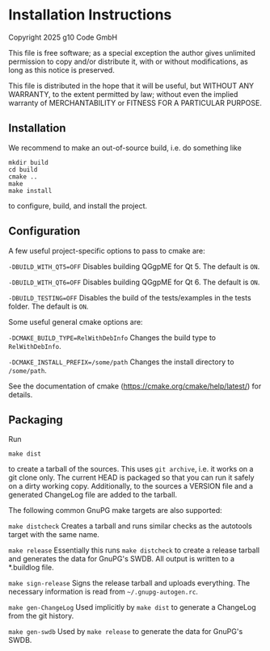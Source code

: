 # Installation Instructions

Copyright 2025 g10 Code GmbH

This file is free software; as a special exception the author gives
unlimited permission to copy and/or distribute it, with or without
modifications, as long as this notice is preserved.

This file is distributed in the hope that it will be useful, but
WITHOUT ANY WARRANTY, to the extent permitted by law; without even the
implied warranty of MERCHANTABILITY or FITNESS FOR A PARTICULAR
PURPOSE.

## Installation

We recommend to make an out-of-source build, i.e. do something like

```
mkdir build
cd build
cmake ..
make
make install
```

to configure, build, and install the project.

## Configuration

A few useful project-specific options to pass to cmake are:

`-DBUILD_WITH_QT5=OFF`
    Disables building QGgpME for Qt 5. The default is `ON`.

`-DBUILD_WITH_QT6=OFF`
    Disables building QGgpME for Qt 6. The default is `ON`.

`-DBUILD_TESTING=OFF`
    Disables the build of the tests/examples in the tests folder.
    The default is `ON`.

Some useful general cmake options are:

`-DCMAKE_BUILD_TYPE=RelWithDebInfo`
    Changes the build type to `RelWithDebInfo`.

`-DCMAKE_INSTALL_PREFIX=/some/path`
    Changes the install directory to `/some/path`.

See the documentation of cmake (https://cmake.org/cmake/help/latest/)
for details.

## Packaging

Run
```
make dist
```
to create a tarball of the sources. This uses `git archive`, i.e. it
works on a git clone only. The current HEAD is packaged so that you
can run it safely on a dirty working copy. Additionally, to the sources
a VERSION file and a generated ChangeLog file are added to the tarball.

The following common GnuPG make targets are also supported:

`make distcheck`
    Creates a tarball and runs similar checks as the autotools target
    with the same name.

`make release`
    Essentially this runs `make distcheck` to create a release tarball
    and generates the data for GnuPG's SWDB. All output is written to a
    *.buildlog file.

`make sign-release`
    Signs the release tarball and uploads everything. The necessary
    information is read from `~/.gnupg-autogen.rc`.

`make gen-ChangeLog`
    Used implicitly by `make dist` to generate a ChangeLog from the
    git history.

`make gen-swdb`
    Used by `make release` to generate the data for GnuPG's SWDB.
